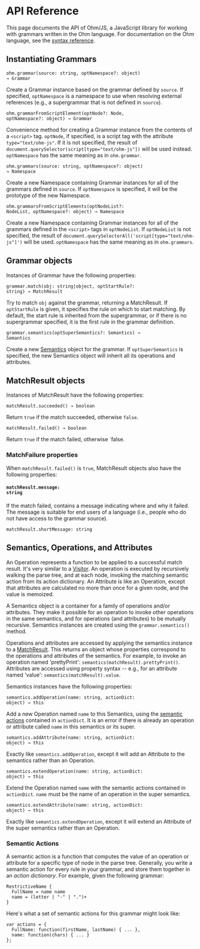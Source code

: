 API Reference
=============

This page documents the API of Ohm/JS, a JavaScript library for working with grammars written in the Ohm language. For documentation on the Ohm language, see the [syntax reference](./syntax.md).

Instantiating Grammars
----------------------

<code class="api">ohm.grammar(source: string, optNamespace?: object) &rarr; Grammar</code>

Create a Grammar instance based on the grammar defined by `source`. If specified, `optNamespace` is a namespace to use when resolving external references (e.g., a supergrammar that is not defined in `source`).

<code class="api">ohm.grammarFromScriptElement(optNode?: Node, optNamespace?: object) &rarr; Grammar</code>

Convenience method for creating a Grammar instance from the contents of a `<script>` tag. `optNode`, if specified, is a script tag with the attribute `type="text/ohm-js"`. If it is not specified, the result of `document.querySelector(script[type="text/ohm-js"])` will be used instead. `optNamespace` has the same meaning as in `ohm.grammar`.

<code class="api">ohm.grammars(source: string, optNamespace?: object) &rarr; Namespace</code>

Create a new Namespace containing Grammar instances for all of the grammars defined in `source`. If `optNamespace` is specified, it will be the prototype of the new Namespace.

<code class="api">ohm.grammarsFromScriptElements(optNodeList?: NodeList, optNamespace?: object) &rarr; Namespace</code>

Create a new Namespace containing Grammar instances for all of the grammars defined in the `<script>` tags in `optNodeList`. If `optNodeList` is not specified, the result of `document.querySelectorAll('script[type="text/ohm-js"]')` will be used. `optNamespace` has the same meaning as in `ohm.grammars`.

Grammar objects
---------------

Instances of Grammar have the following properties:

<code class="api">grammar.match(obj: string|object, optStartRule?: string) &rarr; MatchResult</code>

Try to match `obj` against the grammar, returning a MatchResult. If `optStartRule` is given, it specifies the rule on which to start matching. By default, the start rule is inherited from the supergrammar, or if there is no supergrammar specified, it is the first rule in the grammar definition.

<code class="api">grammar.semantics(optSuperSemantics?: Semantics) &rarr; Semantics</code>

Create a new [Semantics](#semantics) object for the grammar. If `optSuperSemantics` is specified, the new Semantics object will inherit all its operations and attributes.

<h2 id="MatchResult">MatchResult objects</h2>

Instances of MatchResult have the following properties:

<code class="api">matchResult.succeeded() &rarr; boolean</code>

Return `true` if the match succeeded, otherwise `false`.

<code class="api">matchResult.failed() &rarr; boolean</code>

Return `true` if the match failed, otherwise `false.

### MatchFailure properties

When `matchResult.failed()` is `true`, MatchResult objects also have the following properties:

#### <code>matchResult.message: string</code>

If the match failed, contains a message indicating where and why it failed. The message is suitable for end users of a language (i.e., people who do not have access to the grammar source).

<code>matchResult.shortMessage: string</code>

<h2 id="semantics">Semantics, Operations, and Attributes</h2>
<!---------------------------------------------------------->

An Operation represents a function to be applied to a successful match result. It's very similar to a [Visitor](http://en.wikipedia.org/wiki/Visitor_pattern). An operation is executed by recursively walking the parse tree, and at each node, invoking the matching semantic action from its action dictionary. An Attribute is like an Operation, except that attributes are calculated no more than once for a given node, and the value is memoized.

A Semantics object is a container for a family of operations and/or attributes. They make it possible for an operation to invoke other operations in the same semantics, and for operations (and attributes) to be mutually recursive. Semantics instances are created using the `grammar.semantics()` method.

Operations and attributes are accessed by applying the semantics instance to a [MatchResult](#MatchResult). This returns an object whose properties correspond to the operations and attributes of the semantics. For example, to invoke an operation named 'prettyPrint': `semantics(matchResult).prettyPrint()`. Attributes are accessed using property syntax -- e.g., for an attribute named 'value': `semantics(matchResult).value`.

Semantics instances have the following properties:

<code class="api">semantics.addOperation(name: string, actionDict: object) &rarr; this</code>

Add a new Operation named `name` to this Semantics, using the [semantic actions](#semantic-actions) contained in `actionDict`. It is an error if there is already an operation or attribute called `name` in this semantics or its super.

<code class="api">semantics.addAttribute(name: string, actionDict: object) &rarr; this</code>

Exactly like `semantics.addOperation`, except it will add an Attribute to the semantics rather than an Operation.

<code class="api">semantics.extendOperation(name: string, actionDict: object) &rarr; this</code>

Extend the Operation named `name` with the semantic actions contained in `actionDict`. `name` must be the name of an operation in the super semantics.

<code class="api">semantics.extendAttribute(name: string, actionDict: object) &rarr; this</code>

Exactly like `semantics.extendOperation`, except it will extend an Attribute of the super semantics rather than an Operation.

<h3 id="semantic-actions">Semantic Actions</h3>

A semantic action is a function that computes the value of an operation or attribute for a specific type of node in the parse tree. Generally, you write a semantic action for every rule in your grammar, and store them together in an _action dictionary_. For example, given the following grammar:

    RestrictiveName {
      FullName = name name
      name = (letter | "-" | ".")+
    }

<script type="text/markscript">
  // Make sure this grammar is the same as the one above!
  var g = require('ohm').grammar([
      'RestrictiveName {',
      '  FullName = name name',
      '  name = (letter | "-" | ".")+',
      '}'].join('\n'));
</script>

Here's what a set of semantic actions for this grammar might look like:

    var actions = {
      FullName: function(firstName, lastName) { ... },
      name: function(chars) { ... }
    };

<script type="text/markscript">
// This will be executed by Markscript but won't be visible in the HTML output.
var actions = {
  FullName: function(firstName, lastName) {
  	return lastName.x().toUpperCase() + ', ' + firstName.x();
  },
  name: function(chars) {
    return this.node.interval.contents;
  }
};
var semantics = g.semantics().addOperation('x', actions);
assert.equal(semantics(g.match('Guy Incognito')).x(), 'INCOGNITO, Guy');
</script>

